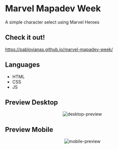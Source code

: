 # Marvel Mapadev Week

A simple character select using Marvel Heroes

## Check it out! 

https://pablovianas.github.io/marvel-mapadev-week/

## Languages 

- HTML
- CSS
- JS

## Preview Desktop
<div align="center">
   <img src="https://i.ibb.co/V3dK0VC/desktop.png" alt="desktop-preview">       
</div>
 
## Preview Mobile
<div align="center">
   <img src="https://i.ibb.co/gWF2wPK/mobile.png" alt="mobile-preview">          
</div>

